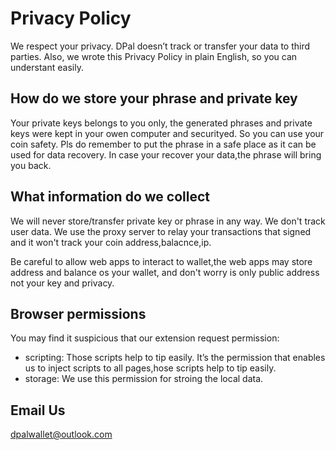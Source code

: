 # Privacy Policy

We respect your privacy. DPal doesn’t track or transfer your data to third parties. Also, we wrote this Privacy Policy in plain English, so you can understant easily.

## How do we store your phrase and private key

Your private keys belongs to you only, the generated phrases and private keys were kept in your owen computer and securityed. So you can use your coin safety. Pls do remember to put the phrase in a safe place as it can be used for data recovery. In case your recover your data,the phrase will bring you back.

## What information do we collect

We will never store/transfer private key or phrase in any way. We don't track user data. We use the proxy server to relay your transactions that signed and it won't track your coin address,balacnce,ip.

Be careful to allow web apps to interact to wallet,the web apps may store address and balance os your wallet, and don't worry is only public address not your key and privacy.

## Browser permissions

You may find it suspicious that our extension request permission:

- scripting: Those scripts help to tip easily. It’s the permission that enables us to inject scripts to all pages,hose scripts help to tip easily.
- storage: We use this permission for stroing the local data.

## Email Us

dpalwallet@outlook.com
